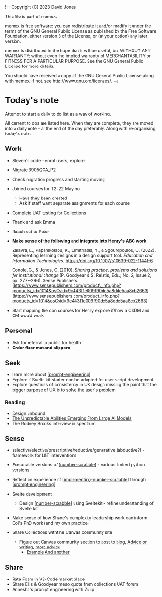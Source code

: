 !--
 Copyright (C) 2023 David Jones
 
 This file is part of memex.
 
 memex is free software: you can redistribute it and/or modify
 it under the terms of the GNU General Public License as published by
 the Free Software Foundation, either version 3 of the License, or
 (at your option) any later version.
 
 memex is distributed in the hope that it will be useful,
 but WITHOUT ANY WARRANTY; without even the implied warranty of
 MERCHANTABILITY or FITNESS FOR A PARTICULAR PURPOSE.  See the
 GNU General Public License for more details.
 
 You should have received a copy of the GNU General Public License
 along with memex.  If not, see <http://www.gnu.org/licenses/>.
-->

# Today's note 

Attempt to start a daily to do list as a way of working. 

All current to dos are listed here.  When they are complete, they are moved into a daily note - at the end of the day preferably. Along with re-organising today's note. 

## Work 

- Steven's code - enrol users, explore
- Migrate 3905QCA_P2
- Check migration progress and starting moving
- Joined courses for T2: 22 May no
  - Have they been created 
  - Ask if staff want separate assignments for each course
- Complete UAT testing for Collections
- Thank and ask Emma
- Reach out to Peter
- **Make sense of the following and integrate into Henry's ABC work**

	Zalavra, E., Papanikolaou, K., Dimitriadis, Y., & Sgouropoulou, C. (2022). Representing learning designs in a design support tool. *Education and Information Technologies*. <https://doi.org/10.1007/s10639-022-11441-6>

	Conole, G., & Jones, C. (2010). *Sharing practice, problems and solutions for institutional change* (P. Goodyear & S. Relatis, Eds.; No. 2; Issue 2, pp. 277--296). Sense Publishers. [https://www.sensepublishers.com/product\_info.php?products\_id=1014&osCsid=9c443f1e009f90dc5a8dde5aa8cb2663](https://www.sensepublishers.com/product_info.php?products_id=1014&osCsid=9c443f1e009f90dc5a8dde5aa8cb2663)

- Start mapping the con courses for Henry explore if/how a CSDM and CM would work

## Personal 

- Ask for referral to public for health 
- **Order floor mat and slippers**

## Seek 

- learn more about [[prompt-engineering]]
- Explore if Svelte kit starter can be adapted for user script development
- Explore questions of consistency in UX design missing the point that the bigger purpose of UX is to solve the user's problem

### Reading

- [Design unbound](https://protect-au.mimecast.com/s/kvwoCL7rMYcPA4GkESqv3Xl?domain=ebookcentral-proquest-com.libraryproxy.griffith.edu.au)
- [The Unpredictable Abilities Emerging From Large AI Models](https://www.quantamagazine.org/the-unpredictable-abilities-emerging-from-large-ai-models-20230316/)
- The Rodney Brooks interview in spectrum

## Sense 

- selective/elective/prescriptive/reductive/generative (abductive?) - framework for L&T interventions
- Executable versions of [[number-scrabble]] - various limited python versions
- Reflect on experience of [[implementing-number-scrabble]] through [[prompt-engineering]]
- Svelte development 
  - Design [[number-scrabble]] using Sveltekit - refine understanding of Svelte kit 
- Make sense of how Shane's complexity leadership work can inform Col's PhD work (and my own practice)

- Share Collections witht he Canvas community site
  - Figure out Canvas community section to post to [blog](https://community.canvaslms.com/t5/Community-Hub/bg-p/communityblog-board), [Advice on writing](https://community.canvaslms.com/t5/Community-Hub/A-Blog-About-Blogging/ba-p/497368), [more advice](https://community.canvaslms.com/t5/Community-Hub/Do-You-Blog-A-Guide-to-Blogging-in-the-Canvas-Community/ba-p/469832)
    - [Example](https://community.canvaslms.com/t5/Higher-Ed-Canvas-Users/Autofill-Maximum-Rubric-Ratings/ba-p/518278) [And another](https://community.canvaslms.com/t5/Higher-Ed-Canvas-Users/Assigning-Intra-Group-Peer-Reviews/bc-p/569693/emcs_t/S2h8ZW1haWx8ZGlnZXN0X25vdGlmaWNhdGlvbnxMSFQzSEo3M0s1R1ZBNHwtMXxPVEhFUlN8aEs#M2587)



## Share

- Rate Foam in VS-Code market place
- Share Ellis & Goodyear meso quote from collections UAT forum
- Annesha's prompt engineering with Zulip

[//begin]: # "Autogenerated link references for markdown compatibility"
[prompt-engineering]: ../sense/AI/prompt-engineering "Prompt Engineering"
[number-scrabble]: ../sense/Representations/number-scrabble "Number Scrabble"
[implementing-number-scrabble]: ../sense/Representations/implementing-number-scrabble "Implementing number scrabble"
[//end]: # "Autogenerated link references"
